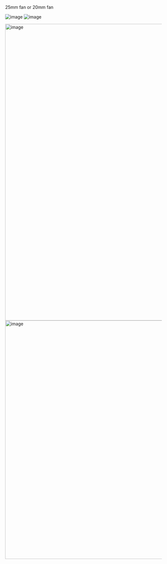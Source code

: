 25mm fan or 20mm fan

![image](https://user-images.githubusercontent.com/37383368/210474456-d5e90298-2c86-44ff-acef-6567055633f5.png)
![image](https://user-images.githubusercontent.com/37383368/210474473-548da978-20eb-490b-847a-30d09c86982b.png)

<img width="950" alt="image" src="https://user-images.githubusercontent.com/37383368/195917630-38ac9000-d2b9-43f3-a392-f0e5773a25d4.png">
<img width="764" alt="image" src="https://user-images.githubusercontent.com/37383368/195917811-caacb337-ea7e-4afa-9ada-78a5e6b93cb6.png">
